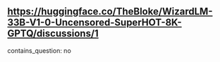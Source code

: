 ## https://huggingface.co/TheBloke/WizardLM-33B-V1-0-Uncensored-SuperHOT-8K-GPTQ/discussions/1

contains_question: no